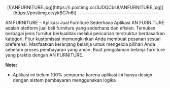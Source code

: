 <p align="center">
  [![ANFURNITURE.jpg](https://i.postimg.cc/3JDQCbs8/ANFURNITURE.jpg)](https://postimg.cc/ykBG7n6t)
---------------------------------------
</p>


AN FURNITURE - Aplikasi Jual Furniture Sederhana
Aplikasi AN FURNITURE adalah platform jual beli furniture yang sederhana dan efisien. Temukan berbagai jenis furnitur berkualitas melalui pencarian terstruktur berdasarkan kategori. Fitur kustomisasi memungkinkan Anda membuat pesanan sesuai preferensi. Manfaatkan keranjang belanja untuk mengelola pilihan Anda sebelum proses pembayaran yang aman. Buat pengalaman belanja furniture yang praktis dengan AN FURNITURE.

**Note:**
- Aplikasi ini belum 100% sempurna karena aplikasi ini hanya design dengan sistem pembayaran menggunakan logika 
